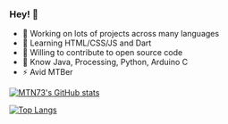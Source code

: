 ### Hey! 👋

- 🔭 Working on lots of projects across many languages
- 🌱 Learning HTML/CSS/JS and Dart
- 👯 Willing to contribute to open source code
- 💬 Know Java, Processing, Python, Arduino C
- ⚡ Avid MTBer


[![MTN73's GitHub stats](https://github-readme-stats.vercel.app/api?username=MTN73&show_icons=true)](https://github.com/MTN73)

[![Top Langs](https://github-readme-stats.vercel.app/api/top-langs/?username=MTN73&layout=compact)](https://github.com/MTN73)
